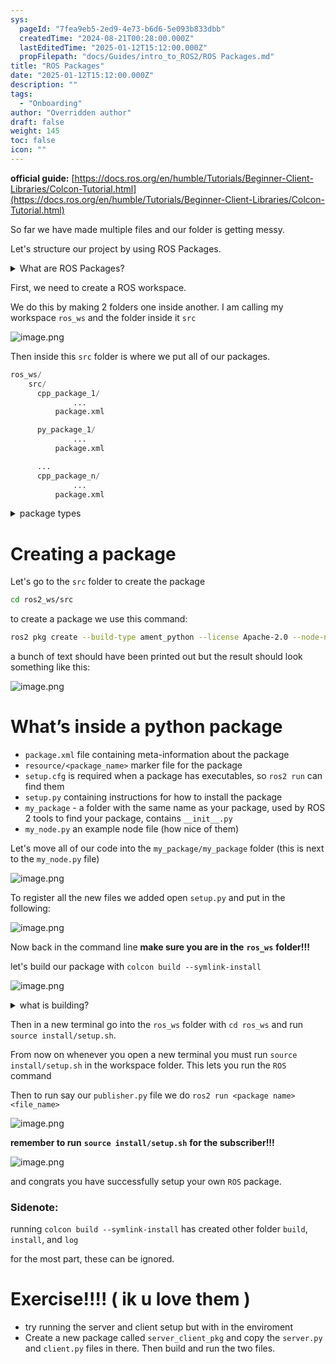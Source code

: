 ```yaml
---
sys:
  pageId: "7fea9eb5-2ed9-4e73-b6d6-5e093b833dbb"
  createdTime: "2024-08-21T00:28:00.000Z"
  lastEditedTime: "2025-01-12T15:12:00.000Z"
  propFilepath: "docs/Guides/intro_to_ROS2/ROS Packages.md"
title: "ROS Packages"
date: "2025-01-12T15:12:00.000Z"
description: ""
tags:
  - "Onboarding"
author: "Overridden author"
draft: false
weight: 145
toc: false
icon: ""
---
```


**official guide:** [https://docs.ros.org/en/humble/Tutorials/Beginner-Client-Libraries/Colcon-Tutorial.html](https://docs.ros.org/en/humble/Tutorials/Beginner-Client-Libraries/Colcon-Tutorial.html)

So far we have made multiple files and our folder is getting messy.

Let's structure our project by using ROS Packages.

<details>

<summary>What are ROS Packages?</summary>

ROS Packages are, as the name implies, packages of code that are highly sharable between ROS developers.

They consist of a folder, `package.xml` file, and source code

```python
      cpp_package_1/
		      ... imagine much code files here ..
          package.xml
```

</details>

First, we need to create a ROS workspace.

We do this by making 2 folders one inside another. I am calling my workspace `ros_ws` and the folder inside it `src`

![image.png](https://prod-files-secure.s3.us-west-2.amazonaws.com/d518164a-d88e-44d1-a4ee-3adb3bd8bce0/70706947-fd18-4537-a67b-e12946812d31/image.png?X-Amz-Algorithm=AWS4-HMAC-SHA256&X-Amz-Content-Sha256=UNSIGNED-PAYLOAD&X-Amz-Credential=ASIAZI2LB4667M3WQLEB%2F20250426%2Fus-west-2%2Fs3%2Faws4_request&X-Amz-Date=20250426T200817Z&X-Amz-Expires=3600&X-Amz-Security-Token=IQoJb3JpZ2luX2VjELP%2F%2F%2F%2F%2F%2F%2F%2F%2F%2FwEaCXVzLXdlc3QtMiJHMEUCIQCVHiRAIJeBz4psrFkQY2P9WYPcnk0YKeuPh%2FkdL%2BmwSAIgdU9lXN5FbEDomqNFkijOtQ95n73nKalkoWScXXByHqIq%2FwMITBAAGgw2Mzc0MjMxODM4MDUiDKSnyA5dsSGnIeDivircAyEATXCrRLpvjmP1wMhDZqpH72i7EOZLkdjeC%2FStjZfOE9j%2ByxMOHGOmmlrciYlVMOv0LDJZuxyPsgDeVkYLG%2FVcx%2Fa78TTxMjr9JisPqUPiP78nsj58wCJrnLXeqAL8ZNhZrZO%2FdV%2BBgDFFwr1FAPoljNBhuKnuQxyIMHTKU7N83zCiACH52XGdTAJCCLivJrdecA7dSa75nCECpJ0gqsISKuMqugy4sv4Ou3oSO%2FHxLYSAWF%2FcQg43AVKkXX0Bou5gsbCmZpj09dNZPQKPS0yAkKOSdSH8jPgpHX7i956OV9L3kwgOQms%2BfepeEdn%2FpLerWEgBKJk1xG0PKLC%2FiP3ha0xjGC7HL5ct8Zr9069kqD3yk6ynvQUaJfZ8hEnui3EnWqHzZhpG2fC00LqtLGl2u24UIzyvgtc7EXhyJHQTI6CC3Yo6roCKmWPfCwQsakEMDHoee8P1RkZZqWy6RSdqGRafYI7UX8nQkCGK3T0qSqABYumY6J6swoCyvHwDVmB1SUbmuZW8yX43Ca8WU2X4K2pxOr%2B6OVbsL4%2FGuhrLPW8TEqM36ttf%2BTvps8R6v%2FAIfkUUsuVnYALvpexsPO%2FXzq1Qc6u9amcuUQMzT2nk4gjM9A9lfVB%2Bf7j0MNLdtMAGOqUB%2Flk09VkP2F1r1KILe28xgyDTB5g63wqMVtjhJBpRkejMdxth64%2BsWeWtkPRpJ1W5sb6X%2BvAeYrECKqbJG5O3eqXc808nXx%2F7aCt4ElbE%2FCHCuK2C4OW0ISgxpHD%2BKSMJSvR%2Fq2adStz4BGaYOaEucDvvIPdsBjRsoVkdSXIcXHr8%2FFcKcjYkjfHUezTChkWAR8%2BQzl4msVFoxqWK8FG5%2Br1RUMkc&X-Amz-Signature=f7f9d6b74adeaa3df7dffa28c028b5c21b74e26a67b64db53552007aeb4d823f&X-Amz-SignedHeaders=host&x-id=GetObject)

Then inside this `src` folder is where we put all of our packages.

```python
ros_ws/
    src/
      cpp_package_1/
		      ...
          package.xml

      py_package_1/
		      ...
          package.xml

      ...
      cpp_package_n/
		      ...
          package.xml

```

<details>

<summary>package types</summary>

packages can be either `C++` or python.

the intern file structure is different for each but for this guide we will stick to creating python packages

</details>

# Creating a package

Let's go to the `src` folder to create the package

```bash
cd ros2_ws/src
```

to create a package we use this command:

```bash
ros2 pkg create --build-type ament_python --license Apache-2.0 --node-name my_node my_package
```

a bunch of text should have been printed out but the result should look something like this:

![image.png](https://prod-files-secure.s3.us-west-2.amazonaws.com/d518164a-d88e-44d1-a4ee-3adb3bd8bce0/e6cf1e3f-8512-4a3e-b131-079f800bf3e8/image.png?X-Amz-Algorithm=AWS4-HMAC-SHA256&X-Amz-Content-Sha256=UNSIGNED-PAYLOAD&X-Amz-Credential=ASIAZI2LB4667M3WQLEB%2F20250426%2Fus-west-2%2Fs3%2Faws4_request&X-Amz-Date=20250426T200817Z&X-Amz-Expires=3600&X-Amz-Security-Token=IQoJb3JpZ2luX2VjELP%2F%2F%2F%2F%2F%2F%2F%2F%2F%2FwEaCXVzLXdlc3QtMiJHMEUCIQCVHiRAIJeBz4psrFkQY2P9WYPcnk0YKeuPh%2FkdL%2BmwSAIgdU9lXN5FbEDomqNFkijOtQ95n73nKalkoWScXXByHqIq%2FwMITBAAGgw2Mzc0MjMxODM4MDUiDKSnyA5dsSGnIeDivircAyEATXCrRLpvjmP1wMhDZqpH72i7EOZLkdjeC%2FStjZfOE9j%2ByxMOHGOmmlrciYlVMOv0LDJZuxyPsgDeVkYLG%2FVcx%2Fa78TTxMjr9JisPqUPiP78nsj58wCJrnLXeqAL8ZNhZrZO%2FdV%2BBgDFFwr1FAPoljNBhuKnuQxyIMHTKU7N83zCiACH52XGdTAJCCLivJrdecA7dSa75nCECpJ0gqsISKuMqugy4sv4Ou3oSO%2FHxLYSAWF%2FcQg43AVKkXX0Bou5gsbCmZpj09dNZPQKPS0yAkKOSdSH8jPgpHX7i956OV9L3kwgOQms%2BfepeEdn%2FpLerWEgBKJk1xG0PKLC%2FiP3ha0xjGC7HL5ct8Zr9069kqD3yk6ynvQUaJfZ8hEnui3EnWqHzZhpG2fC00LqtLGl2u24UIzyvgtc7EXhyJHQTI6CC3Yo6roCKmWPfCwQsakEMDHoee8P1RkZZqWy6RSdqGRafYI7UX8nQkCGK3T0qSqABYumY6J6swoCyvHwDVmB1SUbmuZW8yX43Ca8WU2X4K2pxOr%2B6OVbsL4%2FGuhrLPW8TEqM36ttf%2BTvps8R6v%2FAIfkUUsuVnYALvpexsPO%2FXzq1Qc6u9amcuUQMzT2nk4gjM9A9lfVB%2Bf7j0MNLdtMAGOqUB%2Flk09VkP2F1r1KILe28xgyDTB5g63wqMVtjhJBpRkejMdxth64%2BsWeWtkPRpJ1W5sb6X%2BvAeYrECKqbJG5O3eqXc808nXx%2F7aCt4ElbE%2FCHCuK2C4OW0ISgxpHD%2BKSMJSvR%2Fq2adStz4BGaYOaEucDvvIPdsBjRsoVkdSXIcXHr8%2FFcKcjYkjfHUezTChkWAR8%2BQzl4msVFoxqWK8FG5%2Br1RUMkc&X-Amz-Signature=a4545756aeb11249ae026e411893319114587d1439591d107be5e9fbf4d599fa&X-Amz-SignedHeaders=host&x-id=GetObject)

# What’s inside a python package

- `package.xml` file containing meta-information about the package
- `resource/<package_name>` marker file for the package
- `setup.cfg` is required when a package has executables, so `ros2 run` can find them
- `setup.py` containing instructions for how to install the package
- `my_package` - a folder with the same name as your package, used by ROS 2 tools to find your package, contains `__init__.py`
- `my_node.py` an example node file (how nice of them)

Let's move all of our code into the `my_package/my_package` folder (this is next to the `my_node.py` file)

![image.png](https://prod-files-secure.s3.us-west-2.amazonaws.com/d518164a-d88e-44d1-a4ee-3adb3bd8bce0/9ce58f11-0da9-4d3e-b86d-506a9685d378/image.png?X-Amz-Algorithm=AWS4-HMAC-SHA256&X-Amz-Content-Sha256=UNSIGNED-PAYLOAD&X-Amz-Credential=ASIAZI2LB4667M3WQLEB%2F20250426%2Fus-west-2%2Fs3%2Faws4_request&X-Amz-Date=20250426T200817Z&X-Amz-Expires=3600&X-Amz-Security-Token=IQoJb3JpZ2luX2VjELP%2F%2F%2F%2F%2F%2F%2F%2F%2F%2FwEaCXVzLXdlc3QtMiJHMEUCIQCVHiRAIJeBz4psrFkQY2P9WYPcnk0YKeuPh%2FkdL%2BmwSAIgdU9lXN5FbEDomqNFkijOtQ95n73nKalkoWScXXByHqIq%2FwMITBAAGgw2Mzc0MjMxODM4MDUiDKSnyA5dsSGnIeDivircAyEATXCrRLpvjmP1wMhDZqpH72i7EOZLkdjeC%2FStjZfOE9j%2ByxMOHGOmmlrciYlVMOv0LDJZuxyPsgDeVkYLG%2FVcx%2Fa78TTxMjr9JisPqUPiP78nsj58wCJrnLXeqAL8ZNhZrZO%2FdV%2BBgDFFwr1FAPoljNBhuKnuQxyIMHTKU7N83zCiACH52XGdTAJCCLivJrdecA7dSa75nCECpJ0gqsISKuMqugy4sv4Ou3oSO%2FHxLYSAWF%2FcQg43AVKkXX0Bou5gsbCmZpj09dNZPQKPS0yAkKOSdSH8jPgpHX7i956OV9L3kwgOQms%2BfepeEdn%2FpLerWEgBKJk1xG0PKLC%2FiP3ha0xjGC7HL5ct8Zr9069kqD3yk6ynvQUaJfZ8hEnui3EnWqHzZhpG2fC00LqtLGl2u24UIzyvgtc7EXhyJHQTI6CC3Yo6roCKmWPfCwQsakEMDHoee8P1RkZZqWy6RSdqGRafYI7UX8nQkCGK3T0qSqABYumY6J6swoCyvHwDVmB1SUbmuZW8yX43Ca8WU2X4K2pxOr%2B6OVbsL4%2FGuhrLPW8TEqM36ttf%2BTvps8R6v%2FAIfkUUsuVnYALvpexsPO%2FXzq1Qc6u9amcuUQMzT2nk4gjM9A9lfVB%2Bf7j0MNLdtMAGOqUB%2Flk09VkP2F1r1KILe28xgyDTB5g63wqMVtjhJBpRkejMdxth64%2BsWeWtkPRpJ1W5sb6X%2BvAeYrECKqbJG5O3eqXc808nXx%2F7aCt4ElbE%2FCHCuK2C4OW0ISgxpHD%2BKSMJSvR%2Fq2adStz4BGaYOaEucDvvIPdsBjRsoVkdSXIcXHr8%2FFcKcjYkjfHUezTChkWAR8%2BQzl4msVFoxqWK8FG5%2Br1RUMkc&X-Amz-Signature=5c6f39c8aad7a1e955a9fc383646783814eeb517f5e30243bc8e9a88269bf333&X-Amz-SignedHeaders=host&x-id=GetObject)

To register all the new files we added open `setup.py` and put in the following:

![image.png](https://prod-files-secure.s3.us-west-2.amazonaws.com/d518164a-d88e-44d1-a4ee-3adb3bd8bce0/1cd7c262-4cae-4496-9d75-c178537d24a2/image.png?X-Amz-Algorithm=AWS4-HMAC-SHA256&X-Amz-Content-Sha256=UNSIGNED-PAYLOAD&X-Amz-Credential=ASIAZI2LB4667M3WQLEB%2F20250426%2Fus-west-2%2Fs3%2Faws4_request&X-Amz-Date=20250426T200817Z&X-Amz-Expires=3600&X-Amz-Security-Token=IQoJb3JpZ2luX2VjELP%2F%2F%2F%2F%2F%2F%2F%2F%2F%2FwEaCXVzLXdlc3QtMiJHMEUCIQCVHiRAIJeBz4psrFkQY2P9WYPcnk0YKeuPh%2FkdL%2BmwSAIgdU9lXN5FbEDomqNFkijOtQ95n73nKalkoWScXXByHqIq%2FwMITBAAGgw2Mzc0MjMxODM4MDUiDKSnyA5dsSGnIeDivircAyEATXCrRLpvjmP1wMhDZqpH72i7EOZLkdjeC%2FStjZfOE9j%2ByxMOHGOmmlrciYlVMOv0LDJZuxyPsgDeVkYLG%2FVcx%2Fa78TTxMjr9JisPqUPiP78nsj58wCJrnLXeqAL8ZNhZrZO%2FdV%2BBgDFFwr1FAPoljNBhuKnuQxyIMHTKU7N83zCiACH52XGdTAJCCLivJrdecA7dSa75nCECpJ0gqsISKuMqugy4sv4Ou3oSO%2FHxLYSAWF%2FcQg43AVKkXX0Bou5gsbCmZpj09dNZPQKPS0yAkKOSdSH8jPgpHX7i956OV9L3kwgOQms%2BfepeEdn%2FpLerWEgBKJk1xG0PKLC%2FiP3ha0xjGC7HL5ct8Zr9069kqD3yk6ynvQUaJfZ8hEnui3EnWqHzZhpG2fC00LqtLGl2u24UIzyvgtc7EXhyJHQTI6CC3Yo6roCKmWPfCwQsakEMDHoee8P1RkZZqWy6RSdqGRafYI7UX8nQkCGK3T0qSqABYumY6J6swoCyvHwDVmB1SUbmuZW8yX43Ca8WU2X4K2pxOr%2B6OVbsL4%2FGuhrLPW8TEqM36ttf%2BTvps8R6v%2FAIfkUUsuVnYALvpexsPO%2FXzq1Qc6u9amcuUQMzT2nk4gjM9A9lfVB%2Bf7j0MNLdtMAGOqUB%2Flk09VkP2F1r1KILe28xgyDTB5g63wqMVtjhJBpRkejMdxth64%2BsWeWtkPRpJ1W5sb6X%2BvAeYrECKqbJG5O3eqXc808nXx%2F7aCt4ElbE%2FCHCuK2C4OW0ISgxpHD%2BKSMJSvR%2Fq2adStz4BGaYOaEucDvvIPdsBjRsoVkdSXIcXHr8%2FFcKcjYkjfHUezTChkWAR8%2BQzl4msVFoxqWK8FG5%2Br1RUMkc&X-Amz-Signature=face02b8aee14a2a6bc7a4a713248f6ff250c17f124dc7b84b500681b12a6541&X-Amz-SignedHeaders=host&x-id=GetObject)

Now back in the command line **make sure you are in the** **`ros_ws`** **folder!!!**

let's build our package with `colcon build --symlink-install`

![image.png](https://prod-files-secure.s3.us-west-2.amazonaws.com/d518164a-d88e-44d1-a4ee-3adb3bd8bce0/2f2a0d27-b173-48fd-b189-5f5c0ce65619/image.png?X-Amz-Algorithm=AWS4-HMAC-SHA256&X-Amz-Content-Sha256=UNSIGNED-PAYLOAD&X-Amz-Credential=ASIAZI2LB4667M3WQLEB%2F20250426%2Fus-west-2%2Fs3%2Faws4_request&X-Amz-Date=20250426T200817Z&X-Amz-Expires=3600&X-Amz-Security-Token=IQoJb3JpZ2luX2VjELP%2F%2F%2F%2F%2F%2F%2F%2F%2F%2FwEaCXVzLXdlc3QtMiJHMEUCIQCVHiRAIJeBz4psrFkQY2P9WYPcnk0YKeuPh%2FkdL%2BmwSAIgdU9lXN5FbEDomqNFkijOtQ95n73nKalkoWScXXByHqIq%2FwMITBAAGgw2Mzc0MjMxODM4MDUiDKSnyA5dsSGnIeDivircAyEATXCrRLpvjmP1wMhDZqpH72i7EOZLkdjeC%2FStjZfOE9j%2ByxMOHGOmmlrciYlVMOv0LDJZuxyPsgDeVkYLG%2FVcx%2Fa78TTxMjr9JisPqUPiP78nsj58wCJrnLXeqAL8ZNhZrZO%2FdV%2BBgDFFwr1FAPoljNBhuKnuQxyIMHTKU7N83zCiACH52XGdTAJCCLivJrdecA7dSa75nCECpJ0gqsISKuMqugy4sv4Ou3oSO%2FHxLYSAWF%2FcQg43AVKkXX0Bou5gsbCmZpj09dNZPQKPS0yAkKOSdSH8jPgpHX7i956OV9L3kwgOQms%2BfepeEdn%2FpLerWEgBKJk1xG0PKLC%2FiP3ha0xjGC7HL5ct8Zr9069kqD3yk6ynvQUaJfZ8hEnui3EnWqHzZhpG2fC00LqtLGl2u24UIzyvgtc7EXhyJHQTI6CC3Yo6roCKmWPfCwQsakEMDHoee8P1RkZZqWy6RSdqGRafYI7UX8nQkCGK3T0qSqABYumY6J6swoCyvHwDVmB1SUbmuZW8yX43Ca8WU2X4K2pxOr%2B6OVbsL4%2FGuhrLPW8TEqM36ttf%2BTvps8R6v%2FAIfkUUsuVnYALvpexsPO%2FXzq1Qc6u9amcuUQMzT2nk4gjM9A9lfVB%2Bf7j0MNLdtMAGOqUB%2Flk09VkP2F1r1KILe28xgyDTB5g63wqMVtjhJBpRkejMdxth64%2BsWeWtkPRpJ1W5sb6X%2BvAeYrECKqbJG5O3eqXc808nXx%2F7aCt4ElbE%2FCHCuK2C4OW0ISgxpHD%2BKSMJSvR%2Fq2adStz4BGaYOaEucDvvIPdsBjRsoVkdSXIcXHr8%2FFcKcjYkjfHUezTChkWAR8%2BQzl4msVFoxqWK8FG5%2Br1RUMkc&X-Amz-Signature=f51b3f1badabfbc3a02a4f631461b1ed4b1a06f0182801d3162fc176afe36286&X-Amz-SignedHeaders=host&x-id=GetObject)

<details>

<summary>what is building?</summary>

if you are a CS major at Rose-Hulman you will learn the answer to this in CSSE132

but TLDR; is it combines all the code files into one program that can be run easily 

</details>

Then in a new terminal go into the `ros_ws` folder with `cd ros_ws` and run `source install/setup.sh`. 

From now on whenever you open a new terminal you must run `source install/setup.sh` in the workspace folder. This lets you run the `ROS` command

Then to run say our `publisher.py` file we do `ros2 run <package name> <file_name>`

![image.png](https://prod-files-secure.s3.us-west-2.amazonaws.com/d518164a-d88e-44d1-a4ee-3adb3bd8bce0/4f4b1219-3a44-4632-aa0a-ce3471699f59/image.png?X-Amz-Algorithm=AWS4-HMAC-SHA256&X-Amz-Content-Sha256=UNSIGNED-PAYLOAD&X-Amz-Credential=ASIAZI2LB4667M3WQLEB%2F20250426%2Fus-west-2%2Fs3%2Faws4_request&X-Amz-Date=20250426T200817Z&X-Amz-Expires=3600&X-Amz-Security-Token=IQoJb3JpZ2luX2VjELP%2F%2F%2F%2F%2F%2F%2F%2F%2F%2FwEaCXVzLXdlc3QtMiJHMEUCIQCVHiRAIJeBz4psrFkQY2P9WYPcnk0YKeuPh%2FkdL%2BmwSAIgdU9lXN5FbEDomqNFkijOtQ95n73nKalkoWScXXByHqIq%2FwMITBAAGgw2Mzc0MjMxODM4MDUiDKSnyA5dsSGnIeDivircAyEATXCrRLpvjmP1wMhDZqpH72i7EOZLkdjeC%2FStjZfOE9j%2ByxMOHGOmmlrciYlVMOv0LDJZuxyPsgDeVkYLG%2FVcx%2Fa78TTxMjr9JisPqUPiP78nsj58wCJrnLXeqAL8ZNhZrZO%2FdV%2BBgDFFwr1FAPoljNBhuKnuQxyIMHTKU7N83zCiACH52XGdTAJCCLivJrdecA7dSa75nCECpJ0gqsISKuMqugy4sv4Ou3oSO%2FHxLYSAWF%2FcQg43AVKkXX0Bou5gsbCmZpj09dNZPQKPS0yAkKOSdSH8jPgpHX7i956OV9L3kwgOQms%2BfepeEdn%2FpLerWEgBKJk1xG0PKLC%2FiP3ha0xjGC7HL5ct8Zr9069kqD3yk6ynvQUaJfZ8hEnui3EnWqHzZhpG2fC00LqtLGl2u24UIzyvgtc7EXhyJHQTI6CC3Yo6roCKmWPfCwQsakEMDHoee8P1RkZZqWy6RSdqGRafYI7UX8nQkCGK3T0qSqABYumY6J6swoCyvHwDVmB1SUbmuZW8yX43Ca8WU2X4K2pxOr%2B6OVbsL4%2FGuhrLPW8TEqM36ttf%2BTvps8R6v%2FAIfkUUsuVnYALvpexsPO%2FXzq1Qc6u9amcuUQMzT2nk4gjM9A9lfVB%2Bf7j0MNLdtMAGOqUB%2Flk09VkP2F1r1KILe28xgyDTB5g63wqMVtjhJBpRkejMdxth64%2BsWeWtkPRpJ1W5sb6X%2BvAeYrECKqbJG5O3eqXc808nXx%2F7aCt4ElbE%2FCHCuK2C4OW0ISgxpHD%2BKSMJSvR%2Fq2adStz4BGaYOaEucDvvIPdsBjRsoVkdSXIcXHr8%2FFcKcjYkjfHUezTChkWAR8%2BQzl4msVFoxqWK8FG5%2Br1RUMkc&X-Amz-Signature=ac6fb2afb61aeb4c3445a5cd3dc3dd908f9fc4ba73cac7724d639b1c35b4cc41&X-Amz-SignedHeaders=host&x-id=GetObject)

**remember to run** **`source install/setup.sh`** **for the subscriber!!!**

![image.png](https://prod-files-secure.s3.us-west-2.amazonaws.com/d518164a-d88e-44d1-a4ee-3adb3bd8bce0/02121119-dad4-49ec-8356-c956108b4243/image.png?X-Amz-Algorithm=AWS4-HMAC-SHA256&X-Amz-Content-Sha256=UNSIGNED-PAYLOAD&X-Amz-Credential=ASIAZI2LB4667M3WQLEB%2F20250426%2Fus-west-2%2Fs3%2Faws4_request&X-Amz-Date=20250426T200817Z&X-Amz-Expires=3600&X-Amz-Security-Token=IQoJb3JpZ2luX2VjELP%2F%2F%2F%2F%2F%2F%2F%2F%2F%2FwEaCXVzLXdlc3QtMiJHMEUCIQCVHiRAIJeBz4psrFkQY2P9WYPcnk0YKeuPh%2FkdL%2BmwSAIgdU9lXN5FbEDomqNFkijOtQ95n73nKalkoWScXXByHqIq%2FwMITBAAGgw2Mzc0MjMxODM4MDUiDKSnyA5dsSGnIeDivircAyEATXCrRLpvjmP1wMhDZqpH72i7EOZLkdjeC%2FStjZfOE9j%2ByxMOHGOmmlrciYlVMOv0LDJZuxyPsgDeVkYLG%2FVcx%2Fa78TTxMjr9JisPqUPiP78nsj58wCJrnLXeqAL8ZNhZrZO%2FdV%2BBgDFFwr1FAPoljNBhuKnuQxyIMHTKU7N83zCiACH52XGdTAJCCLivJrdecA7dSa75nCECpJ0gqsISKuMqugy4sv4Ou3oSO%2FHxLYSAWF%2FcQg43AVKkXX0Bou5gsbCmZpj09dNZPQKPS0yAkKOSdSH8jPgpHX7i956OV9L3kwgOQms%2BfepeEdn%2FpLerWEgBKJk1xG0PKLC%2FiP3ha0xjGC7HL5ct8Zr9069kqD3yk6ynvQUaJfZ8hEnui3EnWqHzZhpG2fC00LqtLGl2u24UIzyvgtc7EXhyJHQTI6CC3Yo6roCKmWPfCwQsakEMDHoee8P1RkZZqWy6RSdqGRafYI7UX8nQkCGK3T0qSqABYumY6J6swoCyvHwDVmB1SUbmuZW8yX43Ca8WU2X4K2pxOr%2B6OVbsL4%2FGuhrLPW8TEqM36ttf%2BTvps8R6v%2FAIfkUUsuVnYALvpexsPO%2FXzq1Qc6u9amcuUQMzT2nk4gjM9A9lfVB%2Bf7j0MNLdtMAGOqUB%2Flk09VkP2F1r1KILe28xgyDTB5g63wqMVtjhJBpRkejMdxth64%2BsWeWtkPRpJ1W5sb6X%2BvAeYrECKqbJG5O3eqXc808nXx%2F7aCt4ElbE%2FCHCuK2C4OW0ISgxpHD%2BKSMJSvR%2Fq2adStz4BGaYOaEucDvvIPdsBjRsoVkdSXIcXHr8%2FFcKcjYkjfHUezTChkWAR8%2BQzl4msVFoxqWK8FG5%2Br1RUMkc&X-Amz-Signature=6609afe8f8e1d4b6c36c295691b6187e0b96e9dd3ed09a004e019549fafd394f&X-Amz-SignedHeaders=host&x-id=GetObject)

and congrats you have successfully setup your own `ROS` package.

### Sidenote:

running `colcon build --symlink-install` has created other folder `build`, `install`, and `log`

for the most part, these can be ignored.

# Exercise!!!! ( ik u love them )

- try running the server and client setup but with in the enviroment
- Create a new package called `server_client_pkg` and copy the `server.py` and `client.py` files in there. Then build and run the two files.

